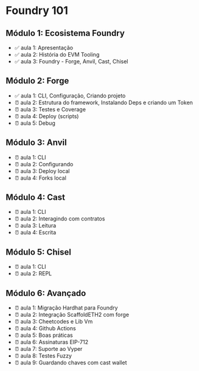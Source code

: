 # Foundry 101

## Módulo 1: Ecosistema Foundry

- ✅ aula 1: Apresentação
- ✅ aula 2: História do EVM Tooling
- ✅ aula 3: Foundry - Forge, Anvil, Cast, Chisel

## Módulo 2: Forge

- ✅ aula 1: CLI, Configuração, Criando projeto
- ⏰ aula 2: Estrutura do framework, Instalando Deps e criando um Token
- ⏰ aula 3: Testes e Coverage
- ⏰ aula 4: Deploy (scripts)
- ⏰ aula 5: Debug

## Módulo 3: Anvil

- ⏰ aula 1: CLI
- ⏰ aula 2: Configurando
- ⏰ aula 3: Deploy local
- ⏰ aula 4: Forks local

## Módulo 4: Cast

- ⏰ aula 1: CLI
- ⏰ aula 2: Interagindo com contratos
- ⏰ aula 3: Leitura
- ⏰ aula 4: Escrita

## Módulo 5: Chisel

- ⏰ aula 1: CLI
- ⏰ aula 2: REPL

## Módulo 6: Avançado

- ⏰ aula 1: Migração Hardhat para Foundry
- ⏰ aula 2: Integração ScaffoldETH2 com forge
- ⏰ aula 3: Cheetcodes e Lib Vm
- ⏰ aula 4: Github Actions
- ⏰ aula 5: Boas práticas
- ⏰ aula 6: Assinaturas EIP-712
- ⏰ aula 7: Suporte ao Vyper
- ⏰ aula 8: Testes Fuzzy
- ⏰ aula 9: Guardando chaves com cast wallet
